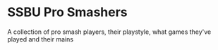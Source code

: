 # SSBU Pro Smashers

A collection of pro smash players, their playstyle, what games they've played and their mains
